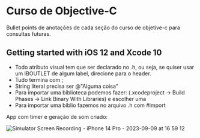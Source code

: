 # Curso de Objective-C

Bullet points de anotações de cada seção do curso de objetive-c para consultas futuras.

## Getting started with iOS 12 and Xcode 10

* Todo atributo visual tem que ser declarado no .h, ou seja, se quiser usar um IBOUTLET de algum label, direcione para o header.
* Tudo termina com ;
* String literal precisa ser @"Alguma coisa"
* Para importar uma biblioteca podemos fazer: (.xcodeproject -> Build Phases -> Link Binary With Libraries) e escolher uma
* Para importar uma biblio fazemos no arquivo .h com #import <suaBiblio>

App com timer e geração de som criado:

![Simulator Screen Recording - iPhone 14 Pro - 2023-09-09 at 16 59 12](https://github.com/rnlobao/curso-objc/assets/66230142/53d35d25-e0cf-4e53-a61c-5983ff182971)

